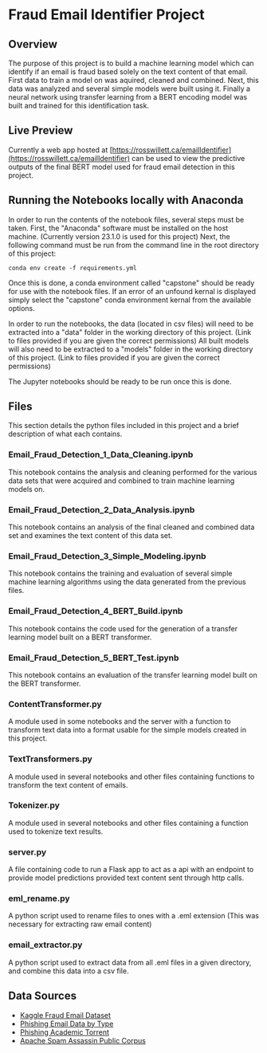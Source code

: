 # Fraud Email Identifier Project

## Overview

The purpose of this project is to build a machine learning model which can identify if an email is fraud based solely on the text content of that email. First data to train a model on was aquired, cleaned and combined. Next, this data was analyzed and several simple models were built using it. Finally a neural network using transfer learning from a BERT encoding model was built and trained for this identification task.

## Live Preview

Currently a web app hosted at [https://rosswillett.ca/emailIdentifier](https://rosswillett.ca/emailIdentifier) can be used to view the predictive outputs of the final BERT model used for fraud email detection in this project.

## Running the Notebooks locally with Anaconda

In order to run the contents of the notebook files, several steps must be taken. First, the "Anaconda" software must be installed on the host machine. (Currently version 23.1.0 is used for this project) Next, the following command must be run from the command line in the root directory of this project:

`conda env create -f requirements.yml`

Once this is done, a conda environment called "capstone" should be ready for use with the notebook files. If an error of an unfound kernal is displayed simply select the "capstone" conda environment kernal from the available options.

In order to run the notebooks, the data (located in csv files) will need to be extracted into a "data" folder in the working directory of this project. (Link to files provided if you are given the correct permissions) All built models will also need to be extracted to a "models" folder in the working directory of this project. (Link to files provided if you are given the correct permissions)

The Jupyter notebooks should be ready to be run once this is done.

## Files

This section details the python files included in this project and a brief description of what each contains.

### Email_Fraud_Detection_1_Data_Cleaning.ipynb

This notebook contains the analysis and cleaning performed for the various data sets that were acquired and combined to train machine learning models on.

### Email_Fraud_Detection_2_Data_Analysis.ipynb

This notebook contains an analysis of the final cleaned and combined data set and examines the text content of this data set.

### Email_Fraud_Detection_3_Simple_Modeling.ipynb

This notebook contains the training and evaluation of several simple machine learning algorithms using the data generated from the previous files.

### Email_Fraud_Detection_4_BERT_Build.ipynb

This notebook contains the code used for the generation of a transfer learning model built on a BERT transformer.

### Email_Fraud_Detection_5_BERT_Test.ipynb

This notebook contains an evaluation of the transfer learning model built on the BERT transformer.

### ContentTransformer.py

A module used in some notebooks and the server with a function to transform text data into a format usable for the simple models created in this project.

### TextTransformers.py

A module used in several notebooks and other files containing functions to transform the text content of emails.

### Tokenizer.py

A module used in several notebooks and other files containing a function used to tokenize text results.

### server.py

A file containing code to run a Flask app to act as a api with an endpoint to provide model predictions provided text content sent through http calls.

### eml_rename.py

A python script used to rename files to ones with a .eml extension (This was necessary for extracting raw email content)

### email_extractor.py

A python script used to extract data from all .eml files in a given directory, and combine this data into a csv file.

## Data Sources

- [Kaggle Fraud Email Dataset](https://www.kaggle.com/datasets/pramodgupta92/fraud-email-datasets)
- [Phishing Email Data by Type](https://www.kaggle.com/datasets/charlottehall/phishing-email-data-by-type)
- [Phishing Academic Torrent](https://academictorrents.com/details/a77cda9a9d89a60dbdfbe581adf6e2df9197995a)
- [Apache Spam Assassin Public Corpus](https://spamassassin.apache.org/old/publiccorpus/)